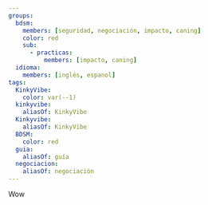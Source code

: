 ```yaml
---
groups:
  bdsm:
    members: [seguridad, negociación, impacto, caning]
    color: red
    sub:
      - practicas:
          members: [impacto, caning]
  idioma:
    members: [inglés, espanol]
tags:
  KinkyVibe:
    color: var(--1)
  kinkyvibe:
    aliasOf: KinkyVibe
  Kinkyvibe:
    aliasOf: KinkyVibe
  BDSM:
    color: red
  guia:
    aliasOf: guía
  negociacion:
    aliasOf: negociación
---
```


Wow
